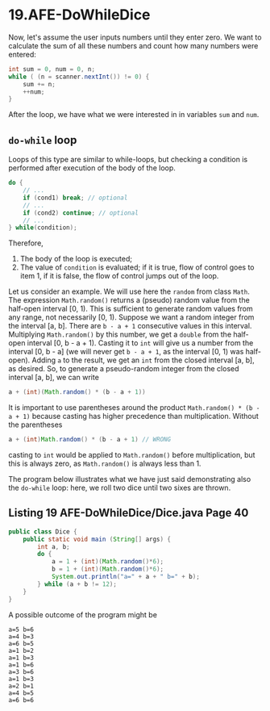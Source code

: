 # 19.AFE-DoWhileDice

Now, let's assume the user inputs numbers until they enter zero. We want to calculate the sum of all these numbers and count how many numbers were entered:

```java
int sum = 0, num = 0, n;
while ( (n = scanner.nextInt()) != 0) {
    sum += n;
    ++num;
}
```

After the loop, we have what we were interested in in variables `sum` and `num`.

## `do-while` loop

Loops of this type are similar to while-loops, but checking a condition is performed after execution of the body of the loop.

```java
do {
    // ...
    if (cond1) break; // optional
    // ...
    if (cond2) continue; // optional
    // ...
} while(condition);
```

Therefore,
1. The body of the loop is executed;
2. The value of `condition` is evaluated; if it is true, flow of control goes to item 1, if it is false, the flow of control jumps out of the loop.

Let us consider an example. We will use here the `random` from class `Math`. The expression `Math.random()` returns a (pseudo) random value from the half-open interval [0, 1). This is sufficient to generate random values from any range, not necessarily [0, 1). Suppose we want a random integer from the interval [a, b]. There are `b - a + 1` consecutive values in this interval. Multiplying `Math.random()` by this number, we get a `double` from the half-open interval [0, b - a + 1). Casting it to `int` will give us a number from the interval [0, b - a] (we will never get `b - a + 1`, as the interval [0, 1) was half-open). Adding `a` to the result, we get an `int` from the closed interval [a, b], as desired. So, to generate a pseudo-random integer from the closed interval [a, b], we can write

```java
a + (int)(Math.random() * (b - a + 1))
```

It is important to use parentheses around the product `Math.random() * (b - a + 1)` because casting has higher precedence than multiplication. Without the parentheses

```java
a + (int)Math.random() * (b - a + 1) // WRONG
```

casting to `int` would be applied to `Math.random()` before multiplication, but this is always zero, as `Math.random()` is always less than 1.

The program below illustrates what we have just said demonstrating also the `do-while` loop: here, we roll two dice until two sixes are thrown.

## Listing 19 AFE-DoWhileDice/Dice.java Page 40

```java
public class Dice {
    public static void main (String[] args) {
        int a, b;
        do {
            a = 1 + (int)(Math.random()*6);
            b = 1 + (int)(Math.random()*6);
            System.out.println("a=" + a + " b=" + b);
        } while (a + b != 12);
    }
}
```

A possible outcome of the program might be

```
a=5 b=6
a=4 b=3
a=6 b=5
a=1 b=2
a=1 b=3
a=1 b=6
a=3 b=6
a=1 b=3
a=2 b=1
a=4 b=5
a=6 b=6
```
